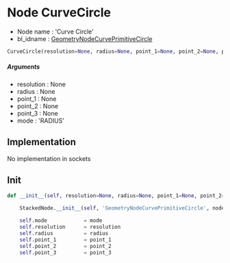 # Node CurveCircle

- Node name : 'Curve Circle'
- bl_idname : [GeometryNodeCurvePrimitiveCircle](https://docs.blender.org/api/current/bpy.types.{bl_idname}.html)


``` python
CurveCircle(resolution=None, radius=None, point_1=None, point_2=None, point_3=None, mode='RADIUS', node_label=None, node_color=None)
```
##### Arguments

- resolution : None
- radius : None
- point_1 : None
- point_2 : None
- point_3 : None
- mode : 'RADIUS'

## Implementation

No implementation in sockets

## Init

``` python
def __init__(self, resolution=None, radius=None, point_1=None, point_2=None, point_3=None, mode='RADIUS', node_label=None, node_color=None):

    StackedNode.__init__(self, 'GeometryNodeCurvePrimitiveCircle', node_label=node_label, node_color=node_color)

    self.mode            = mode
    self.resolution      = resolution
    self.radius          = radius
    self.point_1         = point_1
    self.point_2         = point_2
    self.point_3         = point_3
```
